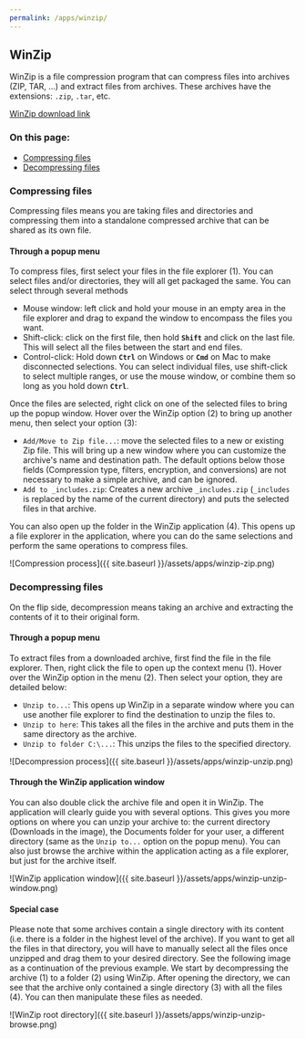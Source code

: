 ```yaml
---
permalink: /apps/winzip/
---
```


## WinZip
WinZip is a file compression program that can compress files into archives (ZIP, TAR, ...) and extract files from archives. These archives have the extensions: `.zip`, `.tar`, etc.

[WinZip download link](https://www.winzip.com/en/download/winzip/)

### On this page:
* [Compressing files](#compressing-files)
* [Decompressing files](#decompressing-files)

### Compressing files
Compressing files means you are taking files and directories and compressing them into a standalone compressed archive that can be shared as its own file.

#### Through a popup menu
To compress files, first select your files in the file explorer (1). You can select files and/or directories, they will all get packaged the same. You can select through several methods
* Mouse window: left click and hold your mouse in an empty area in the file explorer and drag to expand the window to encompass the files you want.
* Shift-click: click on the first file, then hold **`Shift`** and click on the last file. This will select all the files between the start and end files.
* Control-click: Hold down **`Ctrl`** on Windows or **`Cmd`** on Mac to make disconnected selections. You can select individual files, use shift-click to select multiple ranges, or use the mouse window, or combine them so long as you hold down **`Ctrl`**.

Once the files are selected, right click on one of the selected files to bring up the popup window. Hover over the WinZip option (2) to bring up another menu, then select your option (3):
* `Add/Move to Zip file...`: move the selected files to a new or existing Zip file. This will bring up a new window where you can customize the archive's name and destination path. The default options below those fields (Compression type, filters, encryption, and conversions) are not necessary to make a simple archive, and can be ignored.
* `Add to _includes.zip`: Creates a new archive `_includes.zip` (`_includes` is replaced by the name of the current directory) and puts the selected files in that archive.

You can also open up the folder in the WinZip application (4). This opens up a file explorer in the application, where you can do the same selections and perform the same operations to compress files.

![Compression process]({{ site.baseurl }}/assets/apps/winzip-zip.png)

### Decompressing files
On the flip side, decompression means taking an archive and extracting the contents of it to their original form.

#### Through a popup menu
To extract files from a downloaded archive, first find the file in the file explorer. Then, right click the file to open up the context menu (1). Hover over the WinZip option in the menu (2). Then select your option, they are detailed below:
* `Unzip to...`: This opens up WinZip in a separate window where you can use another file explorer to find the destination to unzip the files to.
* `Unzip to here`: This takes all the files in the archive and puts them in the same directory as the archive.
* `Unzip to folder C:\...`: This unzips the files to the specified directory.

![Decompression process]({{ site.baseurl }}/assets/apps/winzip-unzip.png)

#### Through the WinZip application window
You can also double click the archive file and open it in WinZip. The application will clearly guide you with several options. This gives you more options on where you can unzip your archive to: the current directory (Downloads in the image), the Documents folder for your user, a different directory (same as the `Unzip to...` option on the popup menu). You can also just browse the archive within the application acting as a file explorer, but just for the archive itself.

![WinZip application window]({{ site.baseurl }}/assets/apps/winzip-unzip-window.png)

#### Special case
Please note that some archives contain a single directory with its content (i.e. there is a folder in the highest level of the archive). If you want to get all the files in that directory, you will have to manually select all the files once unzipped and drag them to your desired directory. See the following image as a continuation of the previous example. We start by decompressing the archive (1) to a folder (2) using WinZip. After opening the directory, we can see that the archive only contained a single directory (3) with all the files (4). You can then manipulate these files as needed.

![WinZip root directory]({{ site.baseurl }}/assets/apps/winzip-unzip-browse.png)